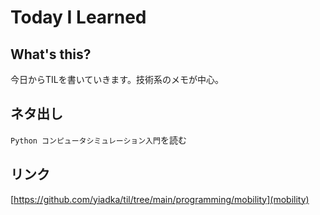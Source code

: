 # Today I Learned
## What's this?
今日からTILを書いていきます。技術系のメモが中心。

## ネタ出し
`Python コンピュータシミュレーション入門`を読む

## リンク
[https://github.com/yiadka/til/tree/main/programming/mobility](mobility)
